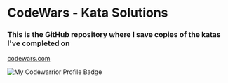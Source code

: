 # CodeWars - Kata Solutions

### This is the GitHub repository where I save copies of the katas I've completed on

[codewars.com](https://www.codewars.com/)

![My Codewarrior Profile Badge](https://www.codewars.com/users/luanperosa/badges/large)

